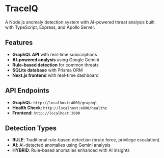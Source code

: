 # TraceIQ

A Node.js anomaly detection system with AI-powered threat analysis built with TypeScript, Express, and Apollo Server.

## Features

- **GraphQL API** with real-time subscriptions
- **AI-powered analysis** using Google Gemini
- **Rule-based detection** for common threats
- **SQLite database** with Prisma ORM
- **Next.js frontend** with real-time dashboard


## API Endpoints

- **GraphQL**: `http://localhost:4000/graphql`
- **Health Check**: `http://localhost:4000/healthz`
- **Frontend**: `http://localhost:3000`

## Detection Types

- **RULE**: Traditional rule-based detection (brute force, privilege escalation)
- **AI**: AI-detected anomalies using Gemini analysis
- **HYBRID**: Rule-based anomalies enhanced with AI insights
